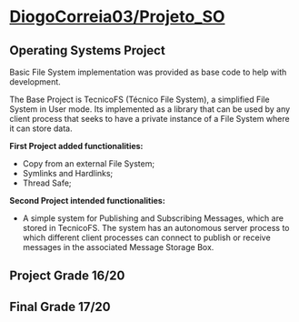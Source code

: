 # [DiogoCorreia03/Projeto_SO](https://github.com/DiogoCorreia03/Projeto_SO)
## Operating Systems Project
Basic File System implementation was provided as base code to help with development.

The Base Project is TecnicoFS (Técnico File System), a simplified File System in User mode.
Its implemented as a library that can be used by any client process that seeks to have a private instance of a File System where it can store data.

**First Project added functionalities:**
- Copy from an external File System;
- Symlinks and Hardlinks;
- Thread Safe;

**Second Project intended functionalities:**
- A simple system for Publishing and Subscribing Messages, which are stored in TecnicoFS.
The system has an autonomous server process to which different client processes can connect to publish or receive messages in the associated Message Storage Box.

## Project Grade 16/20
## Final Grade 17/20
